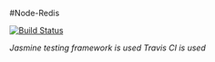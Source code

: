 #Node-Redis

[![Build Status](https://travis-ci.org/ahmetturkmen/NodeRecommendation.svg?branch=master)](https://travis-ci.org/ahmetturkmen/NodeRecommendation)

_Jasmine testing framework is used_
_Travis CI is used_
